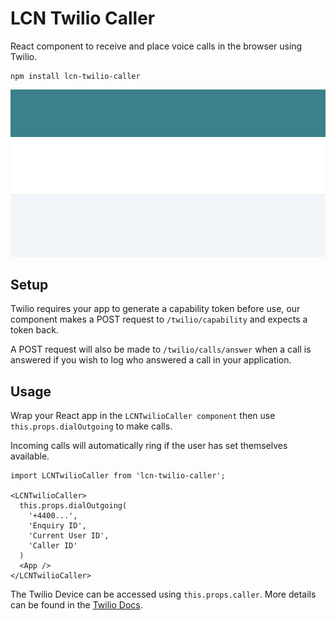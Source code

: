 # LCN Twilio Caller

React component to receive and place voice calls in the browser using Twilio.

```
npm install lcn-twilio-caller
```

![LCN Twilio Caller](https://github.com/thelawcentresnetwork/lcn-twilio-caller/blob/main/demo/lcn-twilio-caller.gif)

## Setup

Twilio requires your app to generate a capability token before use, our component makes a POST request to `/twilio/capability` and expects a token back.

A POST request will also be made to `/twilio/calls/answer` when a call is answered if you wish to log who answered a call in your application.

## Usage

Wrap your React app in the `LCNTwilioCaller component` then use `this.props.dialOutgoing` to make calls.

Incoming calls will automatically ring if the user has set themselves available.

```
import LCNTwilioCaller from 'lcn-twilio-caller';

<LCNTwilioCaller>
  this.props.dialOutgoing(
    '+4400...',
    'Enquiry ID',
    'Current User ID',
    'Caller ID'
  )
  <App />
</LCNTwilioCaller>
```

The Twilio Device can be accessed using `this.props.caller`. More details can be found in the [Twilio Docs](https://www.twilio.com/docs/voice/client/javascript/device).
